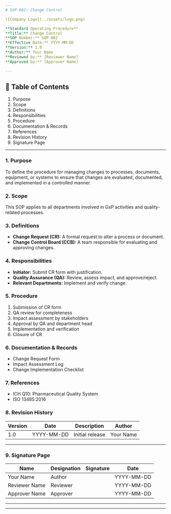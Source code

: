 ```yaml
---
# SOP-002: Change Control

![Company Logo](../assets/logo.png)

**Standard Operating Procedure**  
**Title:** Change Control  
**SOP Number:** SOP-002  
**Effective Date:** YYYY-MM-DD  
**Version:** 1.0  
**Author:** Your Name  
**Reviewed by:** [Reviewer Name]  
**Approved by:** [Approver Name]  

---
```


## 📑 Table of Contents
1. Purpose
2. Scope
3. Definitions
4. Responsibilities
5. Procedure
6. Documentation & Records
7. References
8. Revision History
9. Signature Page

---

### 1. Purpose
To define the procedure for managing changes to processes, documents, equipment, or systems to ensure that changes are evaluated, documented, and implemented in a controlled manner.

### 2. Scope
This SOP applies to all departments involved in GxP activities and quality-related processes.

### 3. Definitions
- **Change Request (CR):** A formal request to alter a process or document.
- **Change Control Board (CCB):** A team responsible for evaluating and approving changes.

### 4. Responsibilities
- **Initiator:** Submit CR form with justification.
- **Quality Assurance (QA):** Review, assess impact, and approve/reject.
- **Relevant Departments:** Implement and verify change.

### 5. Procedure
1. Submission of CR form
2. QA review for completeness
3. Impact assessment by stakeholders
4. Approval by QA and department head
5. Implementation and verification
6. Closure of CR

### 6. Documentation & Records
- Change Request Form
- Impact Assessment Log
- Change Implementation Checklist

### 7. References
- ICH Q10: Pharmaceutical Quality System
- ISO 13485:2016

### 8. Revision History
| Version | Date       | Description         | Author      |
|---------|------------|---------------------|-------------|
| 1.0     | YYYY-MM-DD | Initial release     | Your Name   |

---

### 9. Signature Page
| Name           | Designation    | Signature | Date       |
|----------------|----------------|-----------|------------|
| Your Name      | Author         |           | YYYY-MM-DD |
| Reviewer Name  | Reviewer       |           | YYYY-MM-DD |
| Approver Name  | Approver       |           | YYYY-MM-DD |

---

---
